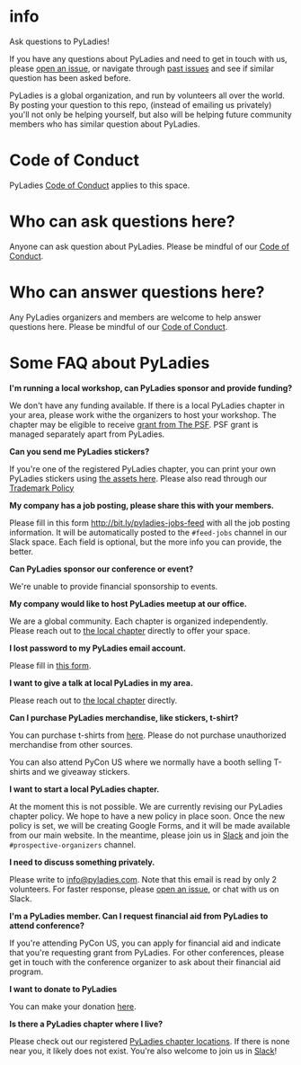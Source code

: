 # info
Ask questions to PyLadies!

If you have any questions about PyLadies and need to get in touch with us, please [open an issue](https://github.com/pyladies/info/issues/new), or navigate through 
[past issues](https://github.com/pyladies/info/issues) and see if similar
question has been asked before.

PyLadies is a global organization, and run by volunteers all over the world. By posting your question
to this repo, (instead of emailing us privately) you'll not only be helping yourself, but also will be
helping future community members who has similar question about PyLadies.

# Code of Conduct

PyLadies [Code of Conduct](https://www.pyladies.com/CodeOfConduct/) applies to this space.

# Who can ask questions here?

Anyone can ask question about PyLadies. Please be mindful of our [Code of Conduct](https://www.pyladies.com/CodeOfConduct/).

# Who can answer questions here?

Any PyLadies organizers and members are welcome to help answer questions here. Please be mindful
of our [Code of Conduct](https://www.pyladies.com/CodeOfConduct/).

# Some FAQ about PyLadies

**I'm running a local workshop, can PyLadies sponsor and provide funding?**

We don't have any funding available. If there is a local PyLadies chapter in your area,
please work withe the organizers to host your workshop. The chapter may be eligible to
receive [grant from The PSF](https://www.python.org/psf/grants/). PSF grant is managed
separately apart from PyLadies.
 
**Can you send me PyLadies stickers?**

If you're one of the registered PyLadies chapter, you can print your own PyLadies stickers
using [the assets here](https://github.com/pyladies/pyladies-assets#pyladies-assets). Please also read through our
[Trademark Policy](https://github.com/pyladies/pyladies-assets/blob/master/TRADEMARK.rst)

**My company has a job posting, please share this with your members.**

Please fill in this form <http://bit.ly/pyladies-jobs-feed> with all the job posting information.
It will be automatically posted to the `#feed-jobs` channel in our Slack space. Each field is optional,
but the more info you can provide, the better.

**Can PyLadies sponsor our conference or event?**

We're unable to provide financial sponsorship to events.

**My company would like to host PyLadies meetup at our office.**

We are a global community. Each chapter is organized independently. Please reach out to [the local
chapter](https://www.pyladies.com/locations/) directly to offer your space.

**I lost password to my PyLadies email account.**

Please fill in [this form](https://forms.gle/NWBwKgoFMjJyJpST8).

**I want to give a talk at local PyLadies in my area.**

Please reach out to [the local chapter](https://www.pyladies.com/locations/) directly.

**Can I purchase PyLadies merchandise, like stickers, t-shirt?**

You can purchase t-shirts from [here](https://shop.spreadshirt.com/pyladies/).
Please do not purchase unauthorized merchandise from other sources.

You can also attend PyCon US where we normally have a booth selling T-shirts and we giveaway stickers.

**I want to start a local PyLadies chapter.**

At the moment this is not possible. We are currently revising our PyLadies chapter policy. We hope to
have a new policy in place soon. Once the new policy is set, we will be creating Google Forms, and it
will be made available from our main website. In the meantime, please join us in [Slack](https://slackin.pyladies.com/)
and join the `#prospective-organizers` channel.

**I need to discuss something privately.**

Please write to info@pyladies.com. Note that this email is read by only 2 volunteers. For faster
response, please [open an issue](https://github.com/pyladies/info/issues/new), or chat with us on Slack.

**I'm a PyLadies member. Can I request financial aid from PyLadies to attend conference?**

If you're attending PyCon US, you can apply for financial aid and indicate that you're requesting
grant from PyLadies. For other conferences, please get in touch with the conference organizer to ask about
their financial aid program.

**I want to donate to PyLadies**

You can make your donation [here](https://psfmember.org/civicrm/contribute/transact?reset=1&id=6).

**Is there a PyLadies chapter where I live?**

Please check out our registered [PyLadies chapter locations](https://www.pyladies.com/locations/).
If there is none near you, it likely does not exist. You're also welcome to join us in [Slack](https://slackin.pyladies.com/)!


